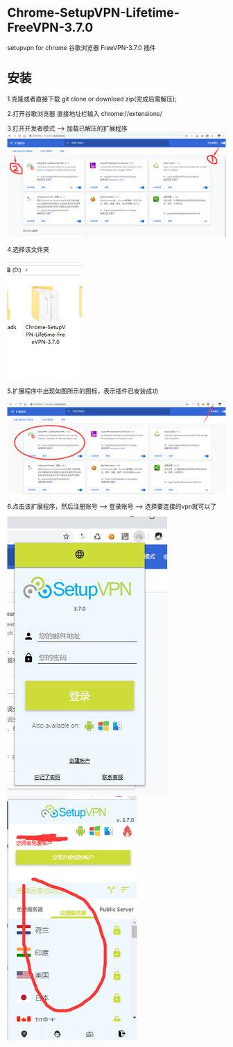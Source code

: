 # Chrome-SetupVPN-Lifetime-FreeVPN-3.7.0

setupvpn for chrome 谷歌浏览器 FreeVPN-3.7.0 插件

# 安装

1.克隆或者直接下载  git clone or download zip(完成后需解压);

2.打开谷歌浏览器 直接地址栏输入 chrome://extensions/ 


3.打开开发者模式 --> 加载已解压的扩展程序
![image](assets/images/step2.png)

4.选择该文件夹

![image](assets/images/step3.png)

5.扩展程序中出现如图所示的图标，表示插件已安装成功

![image](assets/images/step4.png)

6.点击该扩展程序，然后注册账号 --> 登录账号 --> 选择要连接的vpn就可以了

![image](assets/images/step5.png)
![image](assets/images/step6.png)
